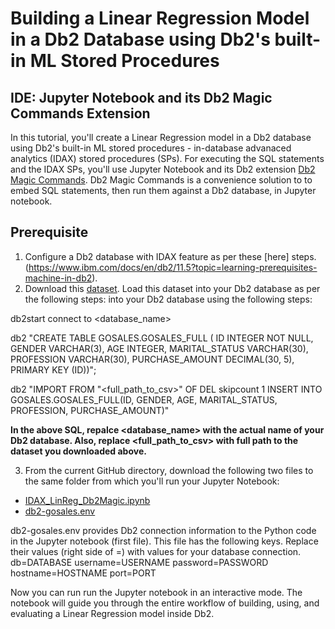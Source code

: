 # Building a Linear Regression Model in a Db2 Database using Db2's built-in ML Stored Procedures
## IDE: Jupyter Notebook and its Db2 Magic Commands Extension
In this tutorial, you'll create a Linear Regression model in a Db2 database using Db2's built-in ML stored procedures - in-database advanaced analytics (IDAX) stored procedures (SPs). For executing the SQL statements and the IDAX SPs, you'll use Jupyter Notebook and its Db2 extension [Db2 Magic Commands](https://ibm.github.io/db2-jupyter/). Db2 Magic Commands is a convenience solution to to embed SQL statements, then run them against a Db2 database, in Jupyter notebook.

## Prerequisite
1. Configure a Db2 database with IDAX feature as per these [here] steps.(https://www.ibm.com/docs/en/db2/11.5?topic=learning-prerequisites-machine-in-db2).
2. Download this [dataset](https://raw.githubusercontent.com/IBM/db2-samples/master/In_Db2_Machine_Learning/Building%20ML%20Models%20with%20Db2/Datasets/GoSalesSubSet/GoSalesSubSet.csv). Load this dataset into your Db2 database as per the following steps:
into your Db2 database using the following steps:


db2start
connect to <database_name>

db2 "CREATE TABLE GOSALES.GOSALES_FULL (
ID INTEGER NOT NULL,
GENDER VARCHAR(3),
AGE INTEGER,
MARITAL_STATUS VARCHAR(30),
PROFESSION VARCHAR(30),
PURCHASE_AMOUNT DECIMAL(30, 5),
PRIMARY KEY (ID))";

db2 "IMPORT FROM \"<full_path_to_csv>\" OF DEL skipcount 1 INSERT INTO GOSALES.GOSALES_FULL(ID, GENDER, AGE,
MARITAL_STATUS, PROFESSION, PURCHASE_AMOUNT)"

**In the above SQL, repalce <database_name> with the actual name of your Db2 database. Also, replace <full_path_to_csv> with full path to the dataset you downloaded above.**

3. From the current GitHub directory, download the following two files to the same folder from which you'll run your Jupyter Notebook:
* [IDAX_LinReg_Db2Magic.ipynb](IDAX_LinReg_Db2Magic.ipynb)
* [db2-gosales.env](db2-gosales.env)

db2-gosales.env provides Db2 connection information to the Python code in the Jupyter notebook (first file). This file has the following keys. Replace their values (right side of =) with values for your database connection.
db=DATABASE
username=USERNAME
password=PASSWORD
hostname=HOSTNAME
port=PORT

Now you can run run the Jupyter notebook in an interactive mode. The notebook will guide you through the entire workflow of building, using, and evaluating a Linear Regression model inside Db2. 

